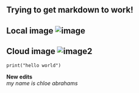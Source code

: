 ## Trying to get markdown to work!

Local image
![image](./mountain.jpg)
---

Cloud image
![image2](https://traveldigg.com/wp-content/uploads/2016/07/Rocky-Mountains-Pictures.jpg)
---

```
print("hello world")
```

**New edits**\
*my name is chloe abrahams*

